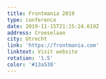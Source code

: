 ```yaml
---
title: Frontmania 2019
type: conference
date: 2019-11-15T21:15:24.619Z
address: Croeselaan
city: Utrecht
link: 'https://frontmania.com'
linktext: Visit website
rotation: '1.5'
color: '#13a538'
---
```


